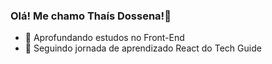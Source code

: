 ### Olá! Me chamo Thaís Dossena!👋

- 🔭 Aprofundando estudos no Front-End
- 🌱 Seguindo jornada de aprendizado React do Tech Guide


